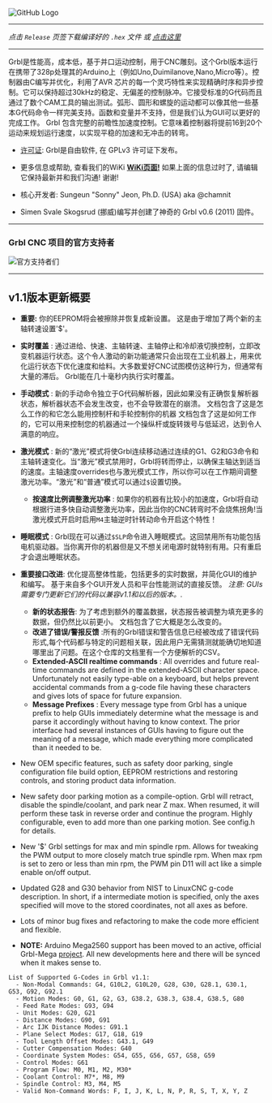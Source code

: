 ![GitHub Logo](https://github.com/gnea/gnea-Media/blob/master/Grbl%20Logo/Grbl%20Logo%20250px.png?raw=true)

***
_点击 `Release` 页签下载编译好的 `.hex` 文件 或 [点击这里](https://github.com/gnea/grbl/releases)_
***
Grbl是性能高，成本低，基于并口运动控制，用于CNC雕刻。这个Grbl版本运行在携带了328p处理其的Arduino上（例如Uno,Duimilanove,Nano,Micro等）。控制器由C编写并优化，利用了AVR 芯片的每一个灵巧特性来实现精确时序和异步控制。它可以保持超过30kHz的稳定、无偏差的控制脉冲。它接受标准的G代码而且通过了数个CAM工具的输出测试。弧形、圆形和螺旋的运动都可以像其他一些基本G代码命令一样完美支持。函数和变量并不支持，但是我们认为GUI可以更好的完成工作。 Grbl 包含完整的前瞻性加速度控制。它意味着控制器将提前16到20个运动来规划运行速度，以实现平稳的加速和无冲击的转弯。

* [许可证](https://github.com/gnea/grbl/wiki/Licensing): Grbl是自由软件, 在 GPLv3 许可证下发布。

* 更多信息或帮助, 查看我们的WiKi **[WiKi页面!](https://github.com/MillerRen/grbl/wiki)** 如果上面的信息过时了, 请编辑它保持最新并和我们沟通! 谢谢!

* 核心开发者: Sungeun "Sonny" Jeon, Ph.D. (USA) aka @chamnit

* Simen Svale Skogsrud (挪威)编写并创建了神奇的 Grbl v0.6 (2011) 固件。

***

### Grbl CNC 项目的官方支持者
![官方支持者们](https://github.com/gnea/gnea-Media/blob/master/Contributors.png?raw=true)


***

## v1.1版本更新概要
- **重要:** 你的EEPROM将会被擦除并恢复成新设置。 这是由于增加了两个新的主轴转速设置'$'。

- **实时覆盖** : 通过进给、快速、主轴转速、主轴停止和冷却液切换控制，立即改变机器运行状态。这个令人激动的新功能通常只会出现在工业机器上，用来优化运行状态下优化速度和给料。大多数爱好CNC试图模仿这种行为，但通常有大量的滞后。 Grbl能在几十毫秒内执行实时覆盖。

- **手动模式** : 新的手动命令独立于G代码解析器，因此如果没有正确恢复解析器状态，解析器状态不会发生改变，也不会导致潜在的崩溃。  文档包含了这是怎么工作的和它怎么能用控制杆和手轮控制你的机器 文档包含了这是如何工作的，它可以用来控制您的机器通过一个操纵杆或旋转拨号与低延迟，达到令人满意的响应。

- **激光模式** : 新的“激光”模式将使Grbl连续移动通过连续的G1、G2和G3命令和主轴转速变化。当“激光”模式禁用时，Grbl将转而停止，以确保主轴达到适当的速度。主轴速度overrides也与激光模式工作，所以你可以在工作期间调整激光功率。“激光”和“普通”模式可以通过`$`设置切换。

	- **按速度比例调整激光功率** : 如果你的机器有比较小的加速度，Grbl将自动根据行进多快自动调整激光功率，因此当你的CNC转弯时不会烧焦拐角!当激光模式开启时启用`M4`主轴逆时针转动命令开启这个特性！

- **睡眠模式** : Grbl现在可以通过`$SLP`命令进入睡眠模式。这回禁用所有功能包括电机驱动器。当你离开你的机器但是又不想关闭电源时就特别有用。只有重启才会退出睡眠状态。

- **重要接口改进**: 优化提高整体性能，包括更多的实时数据，并简化GUI的维护和编写。 基于来自多个GUI开发人员和平台性能测试的直接反馈。 _注意: GUIs 需要专门更新它们的代码以兼容v1.1和以后的版本。._

	- **新的状态报告**: 为了考虑到额外的覆盖数据，状态报告被调整为填充更多的数据，但仍然比以前更小。 文档包含了它大概是怎么改变的。
	- **改进了错误/警报反馈** :所有的Grbl错误和警告信息已经被改成了错误代码形式,每个代码都与特定的问题相关联，因此用户无需猜测就能确切地知道哪里出了问题。在这个仓库的文档里有一个方便解析的CSV。
	- **Extended-ASCII realtime commands** : All overrides and future real-time commands are defined in the extended-ASCII character space. Unfortunately not easily type-able on a keyboard, but helps prevent accidental commands from a g-code file having these characters and gives lots of space for future expansion.
	- **Message Prefixes** : Every message type from Grbl has a unique prefix to help GUIs immediately determine what the message is and parse it accordingly without having to know context. The prior interface had several instances of GUIs having to figure out the meaning of a message, which made everything more complicated than it needed to be.

- New OEM specific features, such as safety door parking, single configuration file build option, EEPROM restrictions and restoring controls, and storing product data information.
 
- New safety door parking motion as a compile-option. Grbl will retract, disable the spindle/coolant, and park near Z max. When resumed, it will perform these task in reverse order and continue the program. Highly configurable, even to add more than one parking motion. See config.h for details.

- New '$' Grbl settings for max and min spindle rpm. Allows for tweaking the PWM output to more closely match true spindle rpm. When max rpm is set to zero or less than min rpm, the PWM pin D11 will act like a simple enable on/off output.

- Updated G28 and G30 behavior from NIST to LinuxCNC g-code description. In short, if a intermediate motion is specified, only the axes specified will move to the stored coordinates, not all axes as before.

- Lots of minor bug fixes and refactoring to make the code more efficient and flexible.

- **NOTE:** Arduino Mega2560 support has been moved to an active, official Grbl-Mega [project](http://www.github.com/gnea/grbl-Mega/). All new developments here and there will be synced when it makes sense to.


```
List of Supported G-Codes in Grbl v1.1:
  - Non-Modal Commands: G4, G10L2, G10L20, G28, G30, G28.1, G30.1, G53, G92, G92.1
  - Motion Modes: G0, G1, G2, G3, G38.2, G38.3, G38.4, G38.5, G80
  - Feed Rate Modes: G93, G94
  - Unit Modes: G20, G21
  - Distance Modes: G90, G91
  - Arc IJK Distance Modes: G91.1
  - Plane Select Modes: G17, G18, G19
  - Tool Length Offset Modes: G43.1, G49
  - Cutter Compensation Modes: G40
  - Coordinate System Modes: G54, G55, G56, G57, G58, G59
  - Control Modes: G61
  - Program Flow: M0, M1, M2, M30*
  - Coolant Control: M7*, M8, M9
  - Spindle Control: M3, M4, M5
  - Valid Non-Command Words: F, I, J, K, L, N, P, R, S, T, X, Y, Z
```
